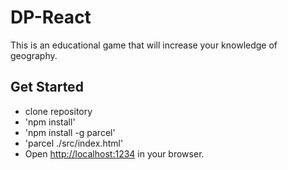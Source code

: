 # DP-React
This is an educational game that will increase your knowledge of geography.

## Get Started
- clone repository
- 'npm install'
- 'npm install -g parcel'
- 'parcel ./src/index.html'
- Open [http://localhost:1234](http://localhost:1234) in your browser.
